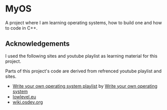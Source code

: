 # MyOS

A project where I am learning operating systems, how to build one and how to code in C++.

## Acknowledgements

I used the following sites and youtube playlist as learning material for this project.

Parts of this project's code are derived from refrenced youtube playlist and sites.

- [Write your own operating system playlist](https://www.youtube.com/playlist?list=PLHh55M_Kq4OApWScZyPl5HhgsTJS9MZ6M) by [Write your own operating system](https://www.youtube.com/@writeyourownoperatingsystem)
- [lowlevel.eu](http://www.lowlevel.eu/wiki/Hauptseite)
- [wiki.osdev.org](https://wiki.osdev.org/)